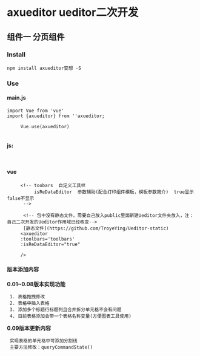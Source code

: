 # axueditor ueditor二次开发

## 组件一  分页组件

### Install
`npm install axueditor安想 -S`


### Use

#### main.js
```
import Vue from 'vue'
import {axueditor} from ''axueditor;

     Vue.use(axueditor)


 ``` 


#### js:

``` 
 
```


#### vue

```
     <!-- toobars  自定义工具栏   
          isReDataEditor  参数辅助(配合打印组件模板，模板参数简介)  true显示  false不显示
      -->

      <!-- 包中没有静态文件，需要自己放入public里面新建Ueditor文件夹放入，注：自己二次开发的Ueditor作用域已经改变-->
      [静态文件](https://github.com/TroyeYing/Ueditor-static)
     <axueditor 
     :toolbars='toolbars'
     :isReDataEditor="true" 
          
     />
```




####  版本添加内容

**0.01~0.08版本实现功能**
     
     1. 表格拖拽修改
     2. 表格中插入表格
     3. 添加多个标题行标题列且合并拆分单元格不会有问题
     4. 目前表格添加会带一个表格名称变量(方便图表工具使用)


**0.09版本更新内容**

     实现表格的单元格中可添加分割线   
     主要方法修改：queryCommandState()



